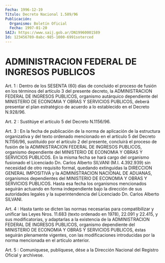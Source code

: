 ```yaml
---
Fecha: 1996-12-19
Título: Decreto Nacional 1.589/96
Publicación:
  Organismo: Boletín Oficial
  Fecha: 1997-01-20
SAIJ: https://www.saij.gob.ar/DN19960001589
Id: 123456789-0abc-985-1000-6991soterced
---
```

# ADMINISTRACION FEDERAL DE INGRESOS PUBLICOS

<a id="1"></a>
Art. 1  : Dentro de los SESENTA  (60)  días  de  concluido el proceso de fusión  en  los  términos  del  artículo  3 del presente decreto, la ADMINISTRACION FEDERAL DE INGRESOS PUBLICOS,  organismo autárquico  dependiente  del  MINISTERIO  DE  ECONOMIA  Y  OBRAS  Y SERVICIOS PUBLICOS, deberá presentar el plan estratégico de acuerdo a lo establecido en el Decreto N.928/96.

<a id="2"></a>
Art.  2 :  Sustitúye el artículo 5 del Decreto N.1156/96.

<a id="3"></a>
Art. 3 : En la fecha de publicación de la norma de aplicación de la estructura  organizativa  y  del  texto  ordenado  mencionado en el artículo 5 del Decreto N.1156/96, sustituido por el  artículo 2 del presente,  concluirá  el  proceso  de  fusión  de la ADMINISTRACION FEDERAL DE INGRESOS PUBLICOS, organismo dependiente  del MINISTERIO DE ECONOMIA Y OBRAS Y SERVICIOS PUBLICOS. En la misma fecha se hará cargo  del  organismo  fusionado  el Licenciado Dn. Carlos  Alberto SILVANI (M.I. 4.392.939) sin necesidad  de  otro  requisito formal, quedando  extinguidas  la  DIRECCION  GENERAL  IMPOSITIVA    y   la ADMINISTRACION  NACIONAL  DE  ADUANAS,  organismos dependientes del MINISTERIO  DE  ECONOMIA Y OBRAS Y SERVICIOS  PUBLICOS.  Hasta  esa fecha  los  organismos   mencionados  seguirán  actuando  en  forma independiente bajo la dirección  de  sus  autoridades  legales y la superintendencia    del   Licenciado  Dn.  Carlos  Alberto  SILVANI.

<a id="4"></a>
Art.  4  :  Hasta  tanto  se  dicten  las  normas  necesarias  para compatibilizar y unificar las Leyes Nros. 11.683 (texto ordenado en 1978), 22.091 y 22.415, y sus modificatorias,  y  adaptarlas  a  la existencia  de  la  ADMINISTRACION  FEDERAL  DE  INGRESOS PUBLICOS, organismo  dependiente  del  MINISTERIO  DE  ECONOMIA  Y   OBRAS  Y SERVICIOS  PUBLICOS,  éstas  seguirán plenamente vigentes, con  las modificaciones introducidas por  la norma mencionada en el artículo anterior.

<a id="5"></a>
Art. 5 : Comuníquese, publíquese,  dése a la Dirección Nacional del Registro Oficial y archívese.